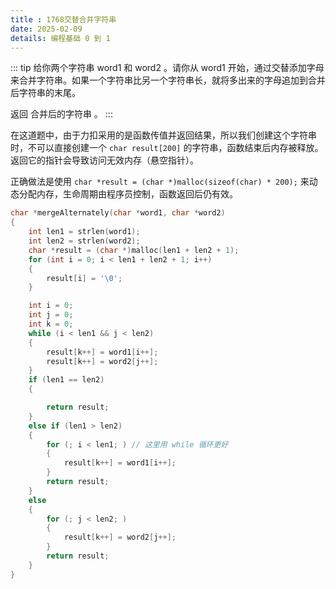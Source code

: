 ```yaml
---
title : 1768交替合并字符串
date: 2025-02-09
details: 编程基础 0 到 1
---
```


::: tip
给你两个字符串 word1 和 word2 。请你从 word1 开始，通过交替添加字母来合并字符串。如果一个字符串比另一个字符串长，就将多出来的字母追加到合并后字符串的末尾。

返回 合并后的字符串 。
:::

在这道题中，由于力扣采用的是函数传值并返回结果，所以我们创建这个字符串时，不可以直接创建一个 `char result[200]` 的字符串，函数结束后内存被释放。返回它的指针会导致访问无效内存（悬空指针）。

正确做法是使用 `char *result = (char *)malloc(sizeof(char) * 200);` 来动态分配内存，生命周期由程序员控制，函数返回后仍有效。

```c
char *mergeAlternately(char *word1, char *word2)
{
    int len1 = strlen(word1);
    int len2 = strlen(word2);
    char *result = (char *)malloc(len1 + len2 + 1);
    for (int i = 0; i < len1 + len2 + 1; i++)
    {
        result[i] = '\0';
    }

    int i = 0;
    int j = 0;
    int k = 0;
    while (i < len1 && j < len2)
    {
        result[k++] = word1[i++];
        result[k++] = word2[j++];
    }
    if (len1 == len2)
    {

        return result;
    }
    else if (len1 > len2)
    {
        for (; i < len1; ) // 这里用 while 循环更好
        {
            result[k++] = word1[i++];
        }
        return result;
    }
    else
    {
        for (; j < len2; )
        {
            result[k++] = word2[j++];
        }
        return result;
    }
}
```
